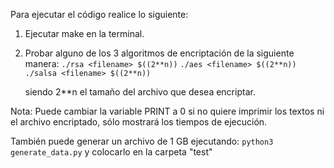 Para ejecutar el código realice lo siguiente:

1. Ejecutar make en la terminal.

2. Probar alguno de los 3 algoritmos de encriptación de la siguiente manera: 
        `./rsa <filename> $((2**n))`
        `./aes <filename> $((2**n))`
        `./salsa <filename> $((2**n))`

   siendo 2**n el tamaño del archivo que desea encriptar.

Nota: Puede cambiar la variable PRINT a 0 si no quiere imprimir los textos ni el archivo encriptado, sólo mostrará los tiempos de ejecución. 

También puede generar un archivo de 1 GB ejecutando: `python3 generate_data.py` y colocarlo en la carpeta "test"
